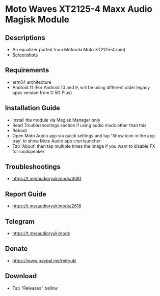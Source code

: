 # Moto Waves XT2125-4 Maxx Audio Magisk Module

## Descriptions
- An equalizer ported from Motorola Moto XT2125-4 (nio)
- [Screenshots](https://t.me/audioryukimods/2963)

## Requirements
- arm64 architecture
- Android 11 (For Android 10 and 9, will be using different older legacy apps version from G 5G Plus)

## Installation Guide
- Install the module via Magisk Manager only
- Read Troubleshootings section if using audio mods other than this
- Reboot
- Open Moto Audio app via quick settings and tap 'Show icon in the app tray' to show Moto Audio app icon launcher
- Tap 'About' then tap multiple times the image if you want to disable FX for loudspeaker

## Troubleshootings
- https://t.me/audioryukimods/3081

## Report Guide
- https://t.me/audioryukimods/2618

## Telegram
- https://t.me/audioryukimods

## Donate
- https://www.paypal.me/reiryuki

## Download
- Tap "Releases" bellow
